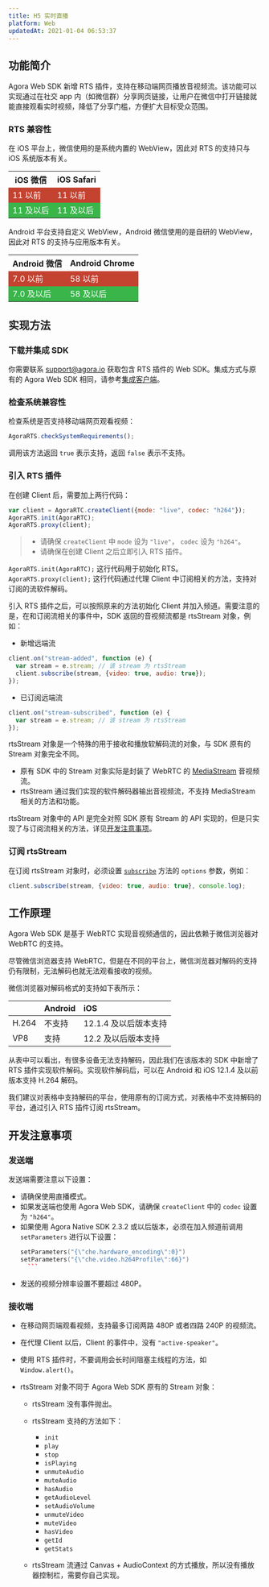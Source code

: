 ```yaml
---
title: H5 实时直播
platform: Web
updatedAt: 2021-01-04 06:53:37
---
```


## 功能简介

Agora Web SDK 新增 RTS 插件，支持在移动端网页播放音视频流。该功能可以实现通过在社交 app 内（如微信群）分享网页链接，让用户在微信中打开链接就能直接观看实时视频，降低了分享门槛，方便扩大目标受众范围。

### RTS 兼容性

在 iOS 平台上，微信使用的是系统内置的 WebView，因此对 RTS 的支持只与 iOS 系统版本有关。

<table>
  <tr>
    <th>iOS 微信</th>
    <th>iOS Safari</th>
  </tr>
  <tr>
    <td bgcolor="#c44230"><font color="white">11 以前</font></td>
    <td bgcolor="#c44230"><font color="white">11 以前</font></td>
  </tr>
  <tr>
    <td bgcolor="#39b54a"><font color="white">11 及以后</font></td>
    <td bgcolor="#39b54a"><font color="white">11 及以后</font></td>
  </tr>
</table>

Android 平台支持自定义 WebView，Android 微信使用的是自研的 WebView，因此对 RTS 的支持与应用版本有关。

<table>
  <tr>
    <th>Android 微信</th>
    <th>Android Chrome</th>
  </tr>
  <tr>
    <td bgcolor="#c44230"><font color="white">7.0 以前</font></td>
    <td bgcolor="#c44230"><font color="white">58 以前</font></td>
  </tr>
  <tr>
    <td bgcolor="#39b54a"><font color="white">7.0 及以后</font></td>
    <td bgcolor="#39b54a"><font color="white">58 及以后</font></td>
  </tr>
</table>

##

## 实现方法

### 下载并集成 SDK

你需要联系 support@agora.io 获取包含 RTS 插件的 Web SDK。集成方式与原有的 Agora Web SDK 相同，请参考[集成客户端](https://docs.agora.io/cn/Interactive%20Broadcast/web_prepare?platform=Web)。

### 检查系统兼容性

检查系统是否支持移动端网页观看视频：

```javascript
AgoraRTS.checkSystemRequirements();
```

调用该方法返回 `true` 表示支持，返回 `false` 表示不支持。

### 引入 RTS 插件

在创建 Client 后，需要加上两行代码：

```javascript
var client = AgoraRTC.createClient({mode: "live", codec: "h264"});
AgoraRTS.init(AgoraRTC);
AgoraRTS.proxy(client);
```

> - 请确保 `createClient` 中 `mode` 设为 `"live"`， `codec` 设为 `"h264"`。
> - 请确保在创建 Client 之后立即引入 RTS 插件。

`AgoraRTS.init(AgoraRTC);` 这行代码用于初始化 RTS。
`AgoraRTS.proxy(client);` 这行代码通过代理 Client 中订阅相关的方法，支持对订阅的流软件解码。

引入 RTS 插件之后，可以按照原来的方法初始化 Client 并加入频道。需要注意的是，在和订阅流相关的事件中，SDK 返回的音视频流都是 rtsStream 对象，例如：

- 新增远端流

```javascript
client.on("stream-added", function (e) {
  var stream = e.stream; // 该 stream 为 rtsStream
  client.subscribe(stream, {video: true, audio: true});
});
```

- 已订阅远端流

```javascript
client.on("stream-subscribed", function (e) {
  var stream = e.stream; // 该 stream 为 rtsStream
});
```

rtsStream 对象是一个特殊的用于接收和播放软解码流的对象，与 SDK 原有的 Stream 对象完全不同。

- 原有 SDK 中的 Stream 对象实际是封装了 WebRTC 的 [MediaStream](https://developer.mozilla.org/zh-CN/docs/Web/API/MediaStream) 音视频流。
- rtsStream 通过我们实现的软件解码器输出音视频流，不支持 MediaStream 相关的方法和功能。

rtsStream 对象中的 API 是完全对照 SDK 原有 Stream 的 API 实现的，但是只实现了与订阅流相关的方法，详见[开发注意事项](#audience)。

### 订阅 rtsStream

在订阅 rtsStream 对象时，必须设置 [`subscribe`](https://docs.agora.io/cn/Voice/API%20Reference/web/interfaces/agorartc.client.html#subscribe) 方法的 `options` 参数，例如：

```javascript
client.subscribe(stream, {video: true, audio: true}, console.log);
```

## 工作原理

Agora Web SDK 是基于 WebRTC 实现音视频通信的，因此依赖于微信浏览器对 WebRTC 的支持。

尽管微信浏览器支持 WebRTC，但是在不同的平台上，微信浏览器对解码的支持仍有限制，无法解码也就无法观看接收的视频。

微信浏览器对解码格式的支持如下表所示：

|       | Android | iOS                   |
| :---- | :------ | :-------------------- |
| H.264 | 不支持  | 12.1.4 及以后版本支持 |
| VP8   | 支持    | 12.2 及以后版本支持   |

从表中可以看出，有很多设备无法支持解码，因此我们在该版本的 SDK 中新增了 RTS 插件实现软件解码。实现软件解码后，可以在 Android 和 iOS 12.1.4 及以前版本支持 H.264 解码。

我们建议对表格中支持解码的平台，使用原有的订阅方式，对表格中不支持解码的平台，通过引入 RTS 插件订阅 rtsStream。

## 开发注意事项

### 发送端

发送端需要注意以下设置：

- 请确保使用直播模式。
- 如果发送端也使用 Agora Web SDK，请确保 `createClient` 中的 `codec` 设置为 `"h264"`。
- 如果使用 Agora Native SDK 2.3.2 或以后版本，必须在加入频道前调用 `setParameters` 进行以下设置：
  ````cpp
  setParameters("{\"che.hardware_encoding\":0}")
  setParameters("{\"che.video.h264Profile\":66}")
  	```
  ````
- 发送的视频分辨率设置不要超过 480P。

### <a name="audience"></a>接收端

- 在移动网页端观看视频，支持最多订阅两路 480P 或者四路 240P 的视频流。
- 在代理 Client 以后，Client 的事件中，没有 `"active-speaker"`。
- 使用 RTS 插件时，不要调用会长时间阻塞主线程的方法，如 `Window.alert()`。
- rtsStream 对象不同于 Agora Web SDK 原有的 Stream 对象：

  - rtsStream 没有事件抛出。
  - rtsStream 支持的方法如下：

    - `init`
    - `play`
    - `stop`
    - `isPlaying`
    - `unmuteAudio`
    - `muteAudio`
    - `hasAudio`
    - `getAudioLevel`
    - `setAudioVolume`
    - `unmuteVideo`
    - `muteVideo`
    - `hasVideo`
    - `getId`
    - `getStats`

  - rtsStream 流通过 Canvas + AudioContext 的方式播放，所以没有播放器控制栏，需要你自己实现。
